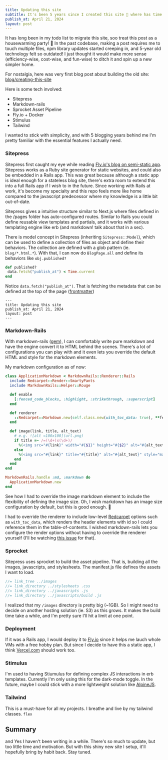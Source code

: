 ```yaml
---
title: Updating this site
subtitle: It's been 5 years since I created this site 🤯 where has time go?
publish_at: April 21, 2024
layout: post
---
```


It has long been in my todo list to migrate this site, soo treat this post as a housewarming party! 🥳 In the past codebase, making a post requires me to touch multiple files, npm library updates started creeping in, and 5-year old technology felt so outdated! I just thought it would make more sense (efficiency-wise, cost-wise, and fun-wise) to ditch it and spin up a new simpler home.

For nostalgia, here was very first blog post about building the old site: [blog/creating-this-site](/blog/creating-this-site)

Here is some tech involved:

- Sitepress
- Markdown-rails
- Sprocket Asset Pipeline
- Fly.io + Docker
- Stimulus
- Tailwind

I wanted to stick with simplicity, and with 5 blogging years behind me I'm pretty familiar with the essential features I actually need.

### Sitepress
Sitepress first caught my eye while reading [Fly.io's blog on semi-static app](https://fly.io/ruby-dispatch/semi-static-websites/). Sitepress works as a Ruby site generator for static websites, and could also be embedded in a Rails app. This was great because although a static app is ideal enough for a stateless blog site, there's extra room to extend this into a full Rails app if I wish to in the future. Since working with Rails at work, it's become my specialty and this repo feels more like home compared to the javascript predecessor where my knowledge is a little bit out-of-date.

Sitepress gives a intuitive structure similar to Next.js where files defined in the /pages folder has auto-configured routes. Similar to Rails you could define reusable view templates and partials, and it works with various templating engine like erb (and markdown! talk about that in a sec).

There is model concept in Sitepress (inheriting `Sitepress::Model`), which can be used to define a collection of files as object and define their behaviors. The collection are defined with a glob pattern (ie. `blog/*.html.*`). With that, I can now do `BlogPage.all` and define its behaviors like `obj.published?`

``` ruby
def published?
 data.fetch("publish_at") < Time.current
end
```

Notice `data.fetch("publish_at")`. That is fetching the metadata that can be defined at the top of the page ([frontmatter](https://sitepress.cc/basics/frontmatter))

```
---
title: Updating this site
publish_at: April 21, 2024
layout: post
---
```

### Markdown-Rails
With markdown-rails ([gem](https://github.com/sitepress/markdown-rails)), I can comfortably write pure markdown and have the engine convert it to HTML behind the scenes. There's a lot of configurations you can play with and it even lets you override the default HTML and style for the markdown elements.

My markdown configuration as of now:

```ruby
class ApplicationMarkdown < MarkdownRails::Renderer::Rails
  include Redcarpet::Render::SmartyPants
  include MarkdownRails::Helper::Rouge

  def enable
    [:fenced_code_blocks, :highlight, :strikethrough, :superscript]
  end

  def renderer
    ::Redcarpet::Markdown.new(self.class.new(with_toc_data: true), **features)
  end

  def image(link, title, alt_text)
    # e.g. ![alt =100x100](url.png)
    if title =~ /=(\d+)x(\d+)/
      %(<img src="#{link}" width="#{$1}" height="#{$2}" alt="#{alt_text}" style="margin: 1.5rem auto;">)
    else
      %(<img src="#{link}" title="#{title}" alt="#{alt_text}" style="margin: 1.5rem auto;">)
    end
  end
end

MarkdownRails.handle :md, :markdown do
  ApplicationMarkdown.new
end
```

See how I had to override the image markdown element to include the flexibility of defining the image size. Oh, I wish markdown has an image size configuration by default, but this is good enough. 🫶

I had to override the renderer to include low-level [Redcarpet](https://github.com/vmg/redcarpet) options such as `with_toc_data`, which renders the header elements with id so I could reference them in the table-of-contents. I wished markdown-rails lets you configure the render options without having to override the renderer yourself (I'll be watching [this issue](https://github.com/sitepress/markdown-rails/issues/4) for that).

### Sprocket

Sitepress uses sprocket to build the asset pipeline. That is, building all the images, javascripts, and stylesheets. The manifest.js file defines the assets I want to load.

```js
//= link_tree ../images
//= link_directory ../stylesheets .css
//= link_directory ../javascripts .js
//= link_directory ../javascripts/build .js
```

I realized that my `/images` directory is pretty big (~1GB). So I might need to decide on another hosting solution (ie. S3) as this grows. It makes the build time take a while, and I'm pretty sure I'll hit a limit at one point.

### Deployment

If it was a Rails app, I would deploy it to [Fly.io](https://fly.io/) since it helps me lauch whole VMs with a free hobby plan. But since I decide to have this a static app, I think [Vercel.com](vercel.com) should work too.

### Stimulus

I'm used to having Stiumulus for defining complex JS interactions in erb templates. Currently I'm only using this for the dark-mode toggle. In the future, maybe I could stick with a more lightweight solution like [AlpineJS](https://alpinejs.dev/).

### Tailwind

This is a must-have for all my projects. I breathe and live by my tailwind classes. `flex`

## Summary

and Yes I haven't been writing in a while. There's so much to update, but too little time and motivation. But with this shiny new site I setup, it'll hopefully bring by habit back. Stay tuned.
